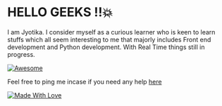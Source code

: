 # HELLO GEEKS !!:boom:

I am Jyotika. I consider myself as a curious learner who is keen to learn stuffs which all seem interesting to me that majorly includes Front end development and Python development.
With Real Time things still in progress.



[![Awesome](https://cdn.rawgit.com/sindresorhus/awesome/d7305f38d29fed78fa85652e3a63e154dd8e8829/media/badge.svg)](https://github.com/Jyotika999)




Feel free to ping me incase if you need any help 
[here](https://www.linkedin.com/in/jyotika-bhatti-a384a0194/)





[![Made With Love](https://img.shields.io/badge/Made%20With-Love-orange.svg)](https://github.com/Jyotika999)
